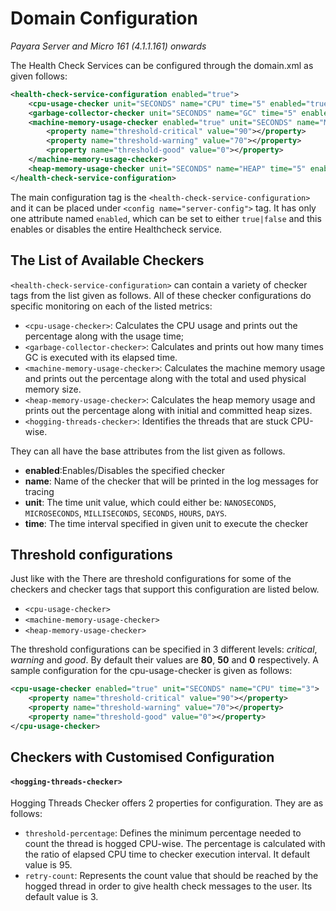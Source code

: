 # Domain Configuration

_Payara Server and Micro 161 \(4.1.1.161\) onwards_

The Health Check Services can be configured through the domain.xml as given follows:

```xml
<health-check-service-configuration enabled="true">
    <cpu-usage-checker unit="SECONDS" name="CPU" time="5" enabled="true"></cpu-usage-checker>
    <garbage-collector-checker unit="SECONDS" name="GC" time="5" enabled="true"></garbage-collector-checker>
    <machine-memory-usage-checker enabled="true" unit="SECONDS" name="MMEM" time="5">
        <property name="threshold-critical" value="90"></property>
        <property name="threshold-warning" value="70"></property>
        <property name="threshold-good" value="0"></property>
    </machine-memory-usage-checker>
    <heap-memory-usage-checker unit="SECONDS" name="HEAP" time="5" enabled="true"></heap-memory-usage-checker>
</health-check-service-configuration>
```

The main configuration tag is the `<health-check-service-configuration>` and it can be placed under `<config name="server-config">` tag. It has only one attribute named `enabled`, which can be set to either `true|false` and this enables or disables the entire Healthcheck service.

## The List of Available Checkers

`<health-check-service-configuration>` can contain a variety of checker tags from the list given as follows. All of these checker configurations do specific monitoring on each of the listed metrics:

* `<cpu-usage-checker>`: Calculates the CPU usage and prints out the percentage along with the usage time;
* `<garbage-collector-checker>`: Calculates and prints out how many times GC is executed with its elapsed time.
* `<machine-memory-usage-checker>`: Calculates the machine memory usage and prints out the percentage along with the total and used physical memory size.
* `<heap-memory-usage-checker>`: Calculates the heap memory usage and prints out the percentage along with initial and committed heap sizes.
* `<hogging-threads-checker>`: Identifies the threads that are stuck CPU-wise.

They can all have the base attributes from the list given as follows.

* **enabled**:Enables\/Disables the specified checker
* **name**: Name of the checker that will be printed in the log messages for tracing
* **unit**: The time unit value, which could either be: `NANOSECONDS`, `MICROSECONDS`, `MILLISECONDS`, `SECONDS`, `HOURS`, `DAYS`. 
* **time**: The time interval specified in given unit to execute the checker

## Threshold configurations

Just like with the There are threshold configurations for some of the checkers and checker tags that support this configuration are listed below.

* `<cpu-usage-checker>`
* `<machine-memory-usage-checker>`
* `<heap-memory-usage-checker>`

The threshold configurations can be specified in 3 different levels: _critical_, _warning_ and _good_. By default their values are **80**, **50** and **0** respectively. A sample configuration for the cpu-usage-checker is given as follows:

```xml
<cpu-usage-checker enabled="true" unit="SECONDS" name="CPU" time="3">
    <property name="threshold-critical" value="90"></property>
    <property name="threshold-warning" value="70"></property>
    <property name="threshold-good" value="0"></property>
</cpu-usage-checker>
```

## Checkers with Customised Configuration

#### `<hogging-threads-checker>`

Hogging Threads Checker offers 2 properties for configuration. They are as follows:

* `threshold-percentage`: Defines the minimum percentage needed to count the thread is hogged CPU-wise. The percentage is calculated with the ratio of elapsed CPU time to checker execution interval. It default value is 95.
* `retry-count`: Represents the count value that should be reached by the hogged thread in order to give health check messages to the user. Its default value is 3.

